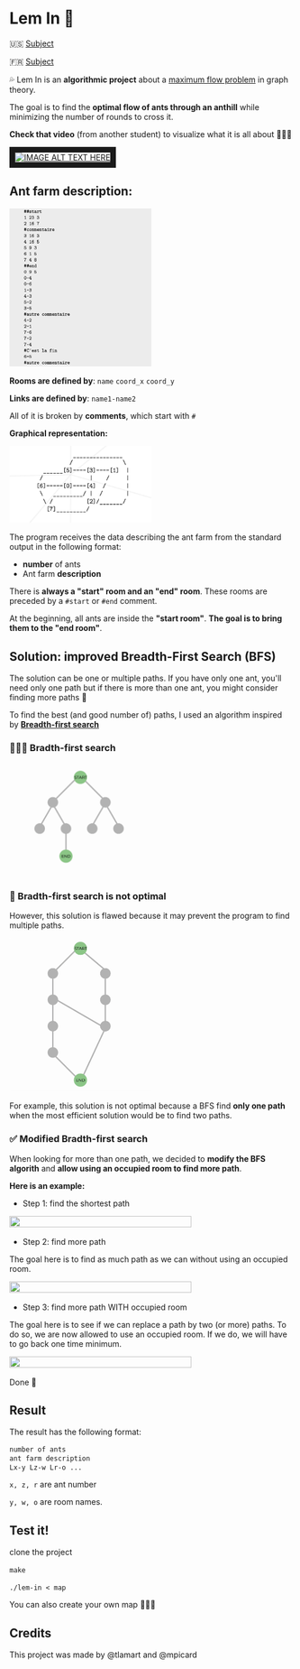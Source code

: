 # Lem In 🐜


🇺🇸 [Subject](https://cdn.intra.42.fr/pdf/pdf/6161/lem-in.en.pdf)

🇫🇷 [Subject](https://cdn.intra.42.fr/pdf/pdf/30232/fr.subject.pdf)

💦 Lem In is an **algorithmic project** about a [maximum flow problem](https://en.wikipedia.org/wiki/Maximum_flow_problem#:~:text=In%20optimization%20theory%2C%20maximum%20flow,such%20as%20the%20circulation%20problem.) in graph theory. 

The goal is to find the **optimal flow of ants through an anthill** while minimizing the number of rounds to cross it.

 **Check that video** (from another student) to visualize what it is all about 💁🏼‍♀️

<a href="http://www.youtube.com/watch?feature=player_embedded&v=d5b5Xp5Ikuw
" target="_blank"><img src="http://img.youtube.com/vi/d5b5Xp5Ikuw/0.jpg" 
alt="IMAGE ALT TEXT HERE" width="240" height="180" border="10" /></a>

## Ant farm description:

<img src="https://raw.githubusercontent.com/marielisepicard/42lem_in/main/assets/ant_farm.png?token=AWE4BMXTX7MJU4PMPXJNXVDBYCJY4" width=50% height=50%>

**Rooms are defined by**: `name` `coord_x` `coord_y`

**Links are defined by**: `name1-name2`

All of it is broken by **comments**, which start with `#`

**Graphical representation:**

<img src="https://raw.githubusercontent.com/marielisepicard/42lem_in/main/assets/visualise_map.png?token=AWE4BMRSUU3QWDBTCJE7CELBYCJWW" width=50% height=50%>

The program receives the data describing the ant farm from the standard output
in the following format:

- **number** of ants
- Ant farm **description**

There is **always a "start" room and an "end" room**. These rooms are preceded by a `#start` or `#end` comment. 

At the beginning, all ants are inside the **"start room"**. 
**The goal is to bring them to the "end room"**. 

## Solution: improved Breadth-First Search (BFS)

The solution can be one or multiple paths. If you have only one ant, you'll need only one path but if there is more than one ant, you might consider finding more paths 🔎

To find the best (and good number of) paths, I used an algorithm inspired by **[Breadth-first search](https://en.wikipedia.org/wiki/Breadth-first_search)**

### 👩🏼‍💻 Bradth-first search

<img src="https://raw.githubusercontent.com/marielisepicard/42lem_in/main/assets/BFS.gif?token=AWE4BMU4KSJ4KMVACBTB2F3BYCJ2S" width=50% height=50%>


### 🚨 Bradth-first search is not optimal

However, this solution is flawed because it may prevent the program to find multiple paths. 

<img src="https://github.com/marielisepicard/42lem_in/blob/main/assets/BFS_issue.gif?raw=true" width=50% height=50%>

For example, this solution is not optimal because a BFS find **only one path** when the most efficient solution would be to find two paths. 

### ✅ Modified Bradth-first search 

When looking for more than one path, we decided to **modify the BFS algorith** and **allow using an occupied room to find more path**.

**Here is an example:**

- Step 1: find the shortest path 
<img src="https://github.com/marielisepicard/42lem_in/blob/main/assets/complex1.gif?raw=true" width=80% height=80%>

- Step 2: find more path


The goal here is to find as much path as we can without using an occupied room.

<img src="https://github.com/marielisepicard/42lem_in/blob/main/assets/complex2.gif?raw=true" width=80% height=80%>

- Step 3: find more path WITH occupied room


The goal here is to see if we can replace a path by two (or more) paths. To do so, we are now allowed to use an occupied room. If we do, we will have to go back one time minimum. 

<img src="https://github.com/marielisepicard/42lem_in/blob/main/assets/complex3.gif?raw=true" width=80% height=80%>

Done 🎉


## Result

The result has the following format:
```
number of ants
ant farm description
Lx-y Lz-w Lr-o ...
```

`x, z, r` are ant number

`y, w, o` are room names.


## Test it!

clone the project

`make`

`./lem-in < map`

You can also create your own map 💁🏼‍♀️

## Credits

This project was made by @tlamart and @mpicard
